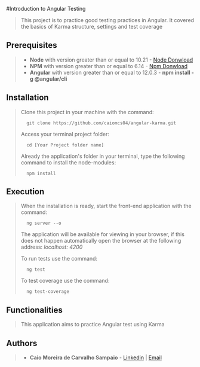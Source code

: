 
#Introduction to Angular Testing

>This project is to practice good testing practices in Angular. It covered the basics of Karma structure, settings and test coverage

## Prerequisites

> - **Node** with version greater than or equal to 10.21 - [Node Donwload](https://nodejs.org/pt-br/download/)
> - **NPM**  with version greater than or equal to 6.14 - [Npm Donwload](https://www.npmjs.com/package/download)
> - **Angular** with version greater than or equal to 12.0.3 - **npm install -g @angular/cli**

## Installation

> Clone this project in your machine with the command:
> ```
> 	git clone https://github.com/caiomcs04/angular-karma.git
> ```
>Access your terminal project folder:
> ```
> 	cd [Your Project folder name]
> ```
> Already the application's folder in your terminal, type the following command to install the node-modules:
> ```
> 	npm install
> ```

## Execution

>  When the installation is ready, start the front-end application with the command:
> ```
> 	ng server --o
> ```
>The application will be available for viewing in your browser, if this does not happen automatically open the browser at the following address: _localhost: 4200_
>
> To run tests use the command:
> ```
> 	ng test
> ```
> To test coverage use the command:
> ```
> 	ng test-coverage
> ```
## Functionalities

> This application aims to practice Angular test using Karma

## Authors

> - **Caio Moreira de Carvalho Sampaio** - [Linkedin](https://www.linkedin.com/in/caio-sampaio-b02a3669/) | [Email](caio6c@yahoo.com.br)
